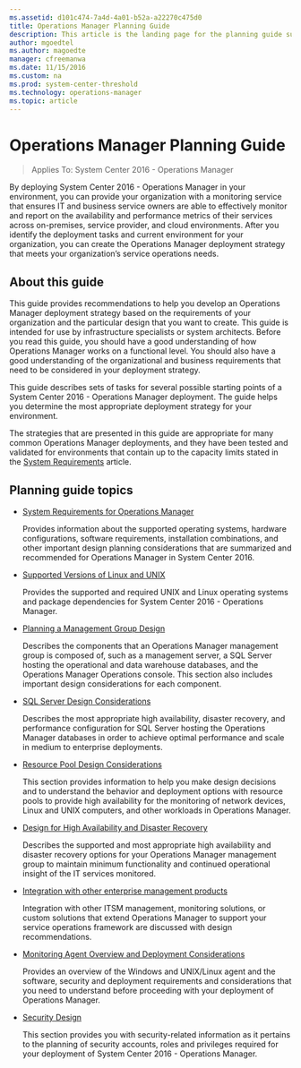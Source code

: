```yaml
---
ms.assetid: d101c474-7a4d-4a01-b52a-a22270c475d0
title: Operations Manager Planning Guide
description: This article is the landing page for the planning guide supporting System Center 2016 - Operations Manager.
author: mgoedtel
ms.author: magoedte
manager: cfreemanwa
ms.date: 11/15/2016
ms.custom: na
ms.prod: system-center-threshold
ms.technology: operations-manager
ms.topic: article
---
```


# Operations Manager Planning Guide

>Applies To: System Center 2016 - Operations Manager

By deploying System Center 2016 - Operations Manager in your environment, you can provide your organization with a monitoring service that ensures IT and business service owners are able to effectively monitor and report on the availability and performance metrics of their services across on-premises, service provider, and cloud environments.  After you identify the deployment tasks and current environment for your organization, you can create the Operations Manager deployment strategy that meets your organization’s service operations needs.  

## About this guide

This guide provides recommendations to help you develop an Operations Manager deployment strategy based on the requirements of your organization and the particular design that you want to create.  This guide is intended for use by infrastructure specialists or system architects.  Before you read this guide, you should have a good understanding of how Operations Manager works on a functional level. You should also have a good understanding of the organizational and business requirements that need to be considered in your deployment strategy.  

This guide describes sets of tasks for several possible starting points of a System Center 2016 - Operations Manager deployment.  The guide helps you determine the most appropriate deployment strategy for your environment.

The strategies that are presented in this guide are appropriate for many common Operations Manager deployments, and they have been tested and validated for environments that contain up to the capacity limits stated in the [System Requirements](../om/plan/system-requirements.md) article.  


## Planning guide topics

- [System Requirements for Operations Manager](../om/plan/system-requirements.md)

    Provides information about the supported operating systems, hardware configurations, software requirements, installation combinations, and other important design planning considerations that are summarized and recommended for Operations Manager in System Center 2016. 

- [Supported Versions of Linux and UNIX](../om/plan/supported-unix-and-linux-operating-system-versions.md)

    Provides the supported and required UNIX and Linux operating systems and package dependencies for System Center 2016 - Operations Manager.  

- [Planning a Management Group Design](../om/plan/planning-a-management-group-design.md)

    Describes the components that an Operations Manager management group is composed of, such as a management server, a SQL Server hosting the operational and data warehouse databases, and the Operations Manager Operations console.  This section also includes important design considerations for each component.  

- [SQL Server Design Considerations](../om/plan/planning-sqlserver-design.md)

    Describes the most appropriate high availability, disaster recovery, and performance configuration for SQL Server hosting the Operations Manager databases in order to achieve optimal performance and scale in medium to enterprise deployments.

- [Resource Pool Design Considerations](../om/plan/planning-resource-pool-design.md)

    This section provides information to help you make design decisions and to understand the behavior and deployment options with resource pools to provide high availability for the monitoring of network devices, Linux and UNIX computers, and other workloads in Operations Manager.  

- [Design for High Availability and Disaster Recovery](../om/plan/planning-hadr-design.md)

    Describes the supported and most appropriate high availability and disaster recovery options for your Operations Manager management group to maintain minimum functionality and continued operational insight of the IT services monitored.  

- [Integration with other enterprise management products](../om/plan/planning-integration-with-other-management-solutions.md)

    Integration with other ITSM management, monitoring solutions, or custom solutions that extend Operations Manager to support your service operations framework are discussed with design recommendations.

- [Monitoring Agent Overview and Deployment Considerations](../om/plan/planning-agents.md)

    Provides an overview of the Windows and UNIX/Linux agent and the software, security and deployment requirements and considerations that you need to understand before proceeding with your deployment of Operations Manager.

- [Security Design](../om/plan/plan-security-summary.md)

    This section provides you with security-related information as it pertains to the planning of security accounts, roles and privileges required for your deployment of System Center 2016 - Operations Manager.




